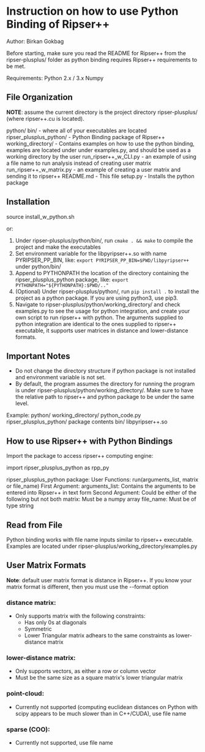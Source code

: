 # Instruction on how to use Python Binding of Ripser++
Author: Birkan Gokbag

Before starting, make sure you read the README for Ripser++ from the ripser-plusplus/ folder as python binding requires Ripser++ requirements to be met.

Requirements:
    Python 2.x / 3.x
    Numpy

## File Organization

**NOTE**: assume the current directory is the project directory ripser-plusplus/ (where ripser++.cu is located).

python/
    bin/ - where all of your executables are located
    ripser_plusplus_python/ - Python Binding package of Ripser++
    working_directory/ - Contains examples on how to use the python binding, examples are located under under examples.py, and should be used as a working directory by the user
        run_ripser++_w_CLI.py - an example of using a file name to run analysis instead of creating user matrix
        run_ripser++_w_matrix.py - an example of creating a user matrix and sending it to ripser++
    README.md - This file
    setup.py - Installs the python package

## Installation

source install_w_python.sh

or:

1) Under ripser-plusplus/python/bin/, run ``` cmake . && make ``` to compile the project and make the executables
2) Set environment variable for the libpyripser++.so with name PYRIPSER_PP_BIN, like:
     ```export PYRIPSER_PP_BIN=$PWD/libpyripser++  ``` under python/bin/
3) Append to PYTHONPATH the location of the directory containing the ripser_plusplus_python package, like:
     ```export PYTHONPATH="${PYTHONPATH}:$PWD/.."```
4) (Optional) Under ripser-plusplus/python/, run ``` pip install . ``` to install the project as a python package. If you are using python3, use pip3.
5) Navigate to ripser-plusplus/python/working_directory/ and check examples.py to see the usage for python integration, and create your own script to run ripser++ with python. The arguments supplied to python integration are identical to the ones supplied to ripser++ executable, it supports user matrices in distance and lower-distance formats.

## Important Notes

* Do not change the directory structure if python package is not installed and environment variable is not set.
* By default, the program assumes the directory for running the program is under ripser-plusplus/python/working_directory/. Make sure to have the relative path to ripser++ and python package to be under the same level.

Example:
python/
    working_directory/
        python_code.py
    ripser_plusplus_python/
        package contents
    bin/
        libpyripser++.so

## How to use Ripser++ with Python Bindings

Import the package to access ripser++ computing engine:

import ripser_plusplus_python as rpp_py

ripser_plusplus_python package:
    User Functions:
        run(arguments_list, matrix or file_name)
        First Argument:
            arguments_list: Contains the arguments to be entered into Ripser++ in text form
        Second Argument: Could be either of the following but not both
            matrix: Must be a numpy array
            file_name: Must be of type string

## Read from File

Python binding works with file name inputs similar to ripser++ executable. Examples are located under ripser-plusplus/working_directory/examples.py

## User Matrix Formats

**Note**: default user matrix format is distance in Ripser++. If you know your matrix format is different, then you must use the --format option

### distance matrix:
* Only supports matrix with the following constraints:
    * Has only 0s at diagonals
    * Symmetric
    * Lower Triangular matrix adhears to the same constraints as lower-distance matrix

### lower-distance matrix:
* Only supports vectors, as either a row or column vector
* Must be the same size as a square matrix's lower triangular matrix

### point-cloud:
* Currently not supported (computing euclidean distances on Python with scipy appears to be much slower than in C++/CUDA), use file name

### sparse (COO):
* Currently not supported, use file name